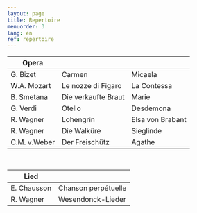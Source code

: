 ```yaml
---
layout: page
title: Repertoire
menuorder: 3
lang: en
ref: repertoire
---
```



|Opera | | |
| -------- | ----- | ---- |
| G. Bizet | Carmen | Micaela |
| W.A. Mozart | Le nozze di Figaro | La Contessa |
| B. Smetana | Die verkaufte Braut | Marie |
| G. Verdi | Otello | Desdemona |
| R. Wagner | Lohengrin | Elsa von Brabant |
| R. Wagner | Die Walküre | Sieglinde |
| C.M. v.Weber | Der Freischütz | Agathe |

&nbsp;

| Lied| | 
| -------- | ----- |
| E. Chausson | Chanson perpétuelle |
| R. Wagner | Wesendonck-Lieder |

